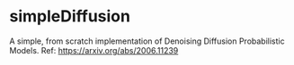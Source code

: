 # simpleDiffusion
A simple, from scratch implementation of Denoising Diffusion Probabilistic Models. Ref: https://arxiv.org/abs/2006.11239
